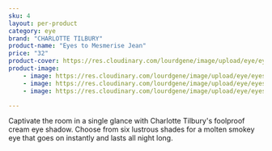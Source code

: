 ```yaml
---
sku: 4
layout: per-product
category: eye
brand: "CHARLOTTE TILBURY"
product-name: "Eyes to Mesmerise Jean"
price: "32"
product-cover: https://res.cloudinary.com/lourdgene/image/upload/eye/eyes-to-mesmerise/cover-image.jpg
product-image:
    - image: https://res.cloudinary.com/lourdgene/image/upload/eye/eyes-to-mesmerise/cover-image.jpg
    - image: https://res.cloudinary.com/lourdgene/image/upload/eye/eyes-to-mesmerise/jean.jpg
    - image: https://res.cloudinary.com/lourdgene/image/upload/eye/eyes-to-mesmerise/jean-shade.jpg

---
```

Captivate the room in a single glance with Charlotte Tilbury's foolproof cream eye shadow. Choose from six lustrous shades for a molten smokey eye that goes on instantly and lasts all night long.

